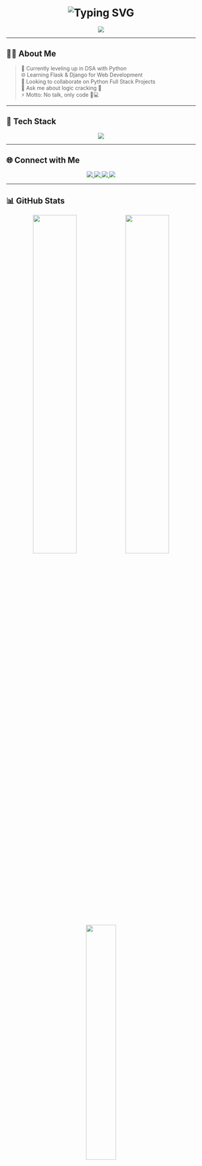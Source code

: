 <h1 align="center">
  <img src="https://readme-typing-svg.demolab.com?font=Fira+Code&size=22&duration=3000&pause=1000&color=00FF00&center=true&vCenter=true&width=435&lines=No+Talk,+Only+Code...;Python+Full+Stack+Dev;DSA+Enthusiast;Flask+%7C+Django+Learner;Logic+Cracker+%F0%9F%94%90" alt="Typing SVG" />
</h1>

<p align="center">
  <img src="https://capsule-render.vercel.app/api?type=waving&color=0:0f2027,100:2c5364&height=200&section=header&text=Jagannadham%20Prathap&fontSize=45&fontAlignY=35&fontColor=00ffcc" />
</p>

---

## 👨‍💻 About Me

> 🚀 Currently leveling up in DSA with Python  
> 🌐 Learning Flask & Django for Web Development  
> 🤝 Looking to collaborate on Python Full Stack Projects  
> 💬 Ask me about logic cracking 🔐  
> ⚡ Motto: No talk, only code 🧠💻

---

## 🚀 Tech Stack

<p align="center">
  <img src="https://skillicons.dev/icons?i=python,flask,django,html,css,js,java,c,mysql,github,vscode" />
</p>

---

## 🌐 Connect with Me

<p align="center">
  <a href="https://www.linkedin.com/in/jprathap/">
    <img src="https://img.shields.io/badge/LinkedIn-0077B5?style=for-the-badge&logo=linkedin&logoColor=white"/>
  </a>
  <a href="https://quora.com/profile/Jagannadham-Prathap">
    <img src="https://img.shields.io/badge/Quora-B92B27?style=for-the-badge&logo=quora&logoColor=white"/>
  </a>
  <a href="https://x.com/JPratap12">
    <img src="https://img.shields.io/badge/X-000000?style=for-the-badge&logo=X&logoColor=white"/>
  </a>
  <a href="mailto:jagannadhamprathap@gmail.com">
    <img src="https://img.shields.io/badge/Gmail-D14836?style=for-the-badge&logo=gmail&logoColor=white"/>
  </a>
</p>

---

## 📊 GitHub Stats

<p align="center">
  <img src="https://github-readme-stats.vercel.app/api?username=JagannadhamPrathap&theme=radical&show_icons=true&hide_border=false&count_private=true" width="48%" />
  <img src="https://github-readme-streak-stats.herokuapp.com?user=JagannadhamPrathap&theme=radical&hide_border=false" width="48%" />
</p>

<p align="center">
  <img src="https://github-readme-stats.vercel.app/api/top-langs/?username=JagannadhamPrathap&theme=radical&layout=compact&hide_border=false" width="40%"/>
</p>

---

## 🏆 GitHub Trophies

<p align="center">
  <img src="https://github-profile-trophy.vercel.app/?username=JagannadhamPrathap&theme=radical&no-frame=true&row=2&column=4" />
</p>

---

## 👁️ Visitor Count

<p align="center">
  <img src="https://visitcount.itsvg.in/api?id=JagannadhamPrathap&label=Profile%20Views&color=0&icon=5" />
</p>

<p align="center">
  <img src="https://readme-typing-svg.demolab.com?font=Fira+Code&pause=1000&color=00FF00&width=435&lines=Built+with+%E2%9D%A4%EF%B8%8F+using+Markdown+on+GitHub" />
</p>


